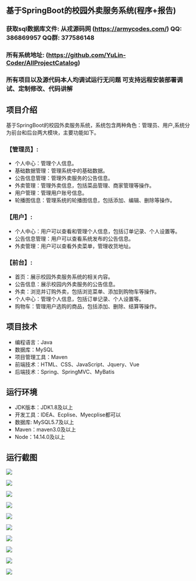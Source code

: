 ## 基于SpringBoot的校园外卖服务系统(程序+报告)

###  获取sql数据库文件: 从戎源码网 (https://armycodes.com/) QQ: 386869957 QQ群: 377586148
###  所有系统地址: (https://github.com/YuLin-Coder/AllProjectCatalog) 
###  所有项目以及源代码本人均调试运行无问题 可支持远程安装部署调试、定制修改、代码讲解

## 项目介绍
基于SpringBoot的校园外卖服务系统，系统包含两种角色：管理员、用户,系统分为前台和后台两大模块，主要功能如下。

### 【管理员】:
- 个人中心：管理个人信息。
- 基础数据管理：管理系统中的基础数据。
- 公告信息管理：管理外卖服务的公告信息。
- 外卖管理：管理外卖信息，包括菜品管理、商家管理等操作。
- 用户管理：管理用户账号信息。
- 轮播图信息：管理系统的轮播图信息，包括添加、编辑、删除等操作。

### 【用户】:
- 个人中心：用户可以查看和管理个人信息，包括订单记录、个人设置等。
- 公告信息管理：用户可以查看系统发布的公告信息。
- 外卖管理：用户可以查看外卖菜单，管理收货地址。

### 【前台】:
- 首页：展示校园外卖服务系统的相关内容。
- 公告信息：展示校园内外卖服务的公告信息。
- 外卖：浏览并订购外卖，包括浏览菜单、添加到购物车等操作。
- 个人中心：管理个人信息，包括订单记录、个人设置等。
- 购物车：管理用户选购的商品，包括添加、删除、结算等操作。

## 项目技术
- 编程语言：Java
- 数据库：MySQL
- 项目管理工具：Maven
- 前端技术：HTML、CSS、JavaScript、Jquery、Vue
- 后端技术：Spring、SpringMVC、MyBatis

## 运行环境
- JDK版本：JDK1.8及以上
- 开发工具：IDEA、Ecplise、Myecplise都可以
- 数据库: MySQL5.7及以上
- Maven：maven3.0及以上
- Node：14.14.0及以上

## 运行截图
![](screenshot/1.png)

![](screenshot/2.png)

![](screenshot/3.png)

![](screenshot/4.png)

![](screenshot/5.png)

![](screenshot/6.png)

![](screenshot/7.png)

![](screenshot/8.png)

![](screenshot/9.png)

![](screenshot/10.png)